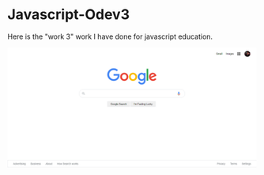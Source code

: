# Javascript-Odev3
Here is the "work 3" work I have done for javascript education.

![projeResmi](screenImage.PNG)
